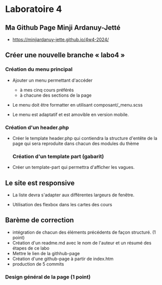 # Laboratoire 4

## Ma Github Page Minji Ardanuy-Jetté

- https://minjiardanuy-jette.github.io/4w4-2024/

## Créer une nouvelle branche « labo4 »

### Création du menu principal

- Ajouter un menu permettant d'accéder

  - à mes cinq cours préférés
  - à chacune des sections de la page

- Le menu doit être formatter en utilisant
  composant/\_menu.scss
- Le menu est adaptatif et est amovible en version mobile.

### Création d'un header.php

- Créer le template header.php qui contiendra la structure d'entête de la page qui sera reproduite
  dans chacun des modules du thème

  ### Création d'un template part (gabarit)

- Créer un template-part qui permettra d'afficher les vagues.

## Le site est responsive

- La liste devra s'adapter aux différentes largeurs de fenêtre.

- Utilisation des flexbox dans les cartes des cours

## Barème de correction

- intégration de chacun des éléments précédents de façon structuré. (1 point)
- Création d'un readme.md avec le nom de l'auteur et un résumé des étapes de ce labo
- Mettre le lien de la githhub-page
- Création d'une github-page à partir de index.htm
- production de 5 commits

### Design général de la page (1 point)
